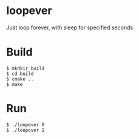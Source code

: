 # loopever
Just loop forever, with sleep for specified seconds

# Build
```
$ mkdkir build
$ cd build
$ cmake ..
$ make
```

# Run
```
$ ./loopever 0
$ ./loopever 1
```